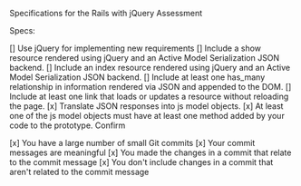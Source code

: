 Specifications for the Rails with jQuery Assessment

Specs:

[] Use jQuery for implementing new requirements
[] Include a show resource rendered using jQuery and an Active Model Serialization JSON backend. <!-- bucket show page has rendered json => js model and next button functionality -->
[] Include an index resource rendered using jQuery and an Active Model Serialization JSON backend.  <!-- user show page has bucket index button, renders json => js model for each -->
[] Include at least one has_many relationship in information rendered via JSON and appended to the DOM.  <!-- buckets have many items on index page render -->
[] Include at least one link that loads or updates a resource without reloading the page.  <!-- bucket show page has create item form, submitted with jquery post -->
[x] Translate JSON responses into js model objects.
[x] At least one of the js model objects must have at least one method added by your code to the prototype. <!-- using ES6 class syntax, bucket has total_cost method -->
Confirm

[x] You have a large number of small Git commits
[x] Your commit messages are meaningful
[x] You made the changes in a commit that relate to the commit message
[x] You don't include changes in a commit that aren't related to the commit message
